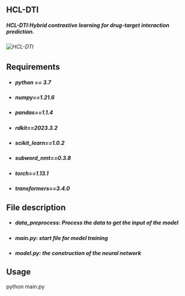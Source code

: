 ## HCL-DTI

##### HCL-DTI:Hybrid contrastive learning for drug-target interaction prediction.

###### ![HCL-DTI](https://github.com/xiiiz/HCL-DTI/assets/105473770/79776a68-9e1c-4b0c-bbc3-7a8ea358f15c)

## Requirements

- ##### python == 3.7

- ##### numpy==1.21.6

- ##### pandas==1.1.4

- ##### rdkit==2023.3.2

- ##### scikit_learn==1.0.2

- ##### subword_nmt==0.3.8

- ##### torch==1.13.1

- ##### transformers==3.4.0

## File description

- ##### data_preprocess: Process the data to get the input of the model

- ##### main.py: start file for model training

- ##### model.py: the construction of the neural network

## Usage

python main.py

